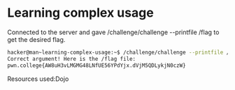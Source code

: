 # Learning complex usage
Connected to the server and gave /challenge/challenge --printfile /flag to get the desired flag.
```bash
hacker@man~learning-complex-usage:~$ /challenge/challenge --printfile /flag
Correct argument! Here is the /flag file:
pwn.college{AW8uH3vLMGMG48LNfUE56YPdYjx.dVjM5QDLykjN0czW}
```
Resources used:Dojo
